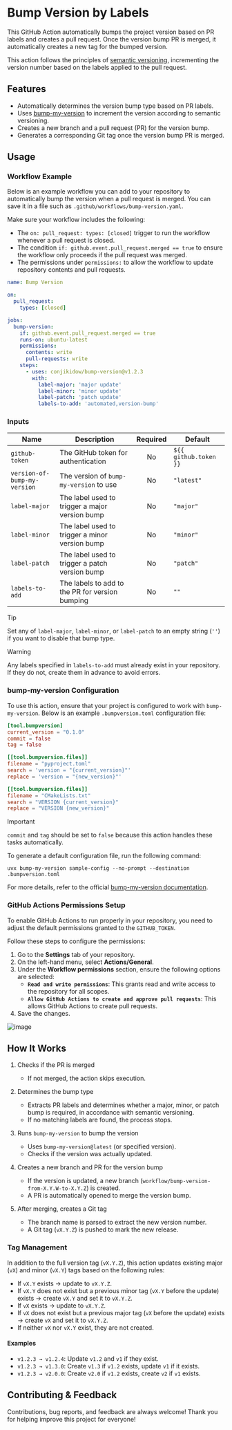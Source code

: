 # Bump Version by Labels

This GitHub Action automatically bumps the project version based on PR labels and creates a pull request.
Once the version bump PR is merged, it automatically creates a new tag for the bumped version.

This action follows the principles of [semantic versioning](https://semver.org), incrementing the version number based on the labels applied to the pull request.

## Features

- Automatically determines the version bump type based on PR labels.
- Uses [bump-my-version](https://github.com/callowayproject/bump-my-version) to increment the version according to semantic versioning.
- Creates a new branch and a pull request (PR) for the version bump.
- Generates a corresponding Git tag once the version bump PR is merged.

## Usage

### Workflow Example

Below is an example workflow you can add to your repository to automatically bump the version when a pull request is merged.
You can save it in a file such as `.github/workflows/bump-version.yaml`.

Make sure your workflow includes the following:

- The `on: pull_request: types: [closed]` trigger to run the workflow whenever a pull request is closed.
- The condition `if: github.event.pull_request.merged == true` to ensure the workflow only proceeds if the pull request was merged.
- The permissions under `permissions:` to allow the workflow to update repository contents and pull requests.

```yaml
name: Bump Version

on:
  pull_request:
    types: [closed]

jobs:
  bump-version:
    if: github.event.pull_request.merged == true
    runs-on: ubuntu-latest
    permissions:
      contents: write
      pull-requests: write
    steps:
      - uses: conjikidow/bump-version@v1.2.3
        with:
          label-major: 'major update'
          label-minor: 'minor update'
          label-patch: 'patch update'
          labels-to-add: 'automated,version-bump'
```

### Inputs

| Name                         | Description                                     | Required | Default               |
|------------------------------|-------------------------------------------------|:--------:|-----------------------|
| `github-token`               | The GitHub token for authentication             | No       | `${{ github.token }}` |
| `version-of-bump-my-version` | The version of `bump-my-version` to use         | No       | `"latest"`            |
| `label-major`                | The label used to trigger a major version bump  | No       | `"major"`     |
| `label-minor`                | The label used to trigger a minor version bump  | No       | `"minor"`     |
| `label-patch`                | The label used to trigger a patch version bump  | No       | `"patch"`     |
| `labels-to-add`              | The labels to add to the PR for version bumping | No       | `""`                  |

> [!TIP]
> Set any of `label-major`, `label-minor`, or `label-patch` to an empty string (`''`) if you want to disable that bump type.

> [!WARNING]
> Any labels specified in `labels-to-add` must already exist in your repository. If they do not, create them in advance to avoid errors.

### bump-my-version Configuration

To use this action, ensure that your project is configured to work with `bump-my-version`.
Below is an example `.bumpversion.toml` configuration file:

```toml
[tool.bumpversion]
current_version = "0.1.0"
commit = false
tag = false

[[tool.bumpversion.files]]
filename = "pyproject.toml"
search = 'version = "{current_version}"'
replace = 'version = "{new_version}"'

[[tool.bumpversion.files]]
filename = "CMakeLists.txt"
search = "VERSION {current_version}"
replace = "VERSION {new_version}"
```

> [!IMPORTANT]
> `commit` and `tag` should be set to `false` because this action handles these tasks automatically.

To generate a default configuration file, run the following command:

```console
uvx bump-my-version sample-config --no-prompt --destination .bumpversion.toml
```

For more details, refer to the official [bump-my-version documentation](https://callowayproject.github.io/bump-my-version/reference/configuration).

### GitHub Actions Permissions Setup

To enable GitHub Actions to run properly in your repository, you need to adjust the default permissions granted to the `GITHUB_TOKEN`.

Follow these steps to configure the permissions:

1. Go to the **Settings** tab of your repository.
2. On the left-hand menu, select **Actions/General**.
3. Under the **Workflow permissions** section, ensure the following options are selected:
   - **`Read and write permissions`**: This grants read and write access to the repository for all scopes.
   - **`Allow GitHub Actions to create and approve pull requests`**: This allows GitHub Actions to create pull requests.
4. Save the changes.

![image](https://github.com/user-attachments/assets/da55e896-e087-486e-aadc-7fc1283dc652)

## How It Works

1. Checks if the PR is merged
   - If not merged, the action skips execution.

2. Determines the bump type
   - Extracts PR labels and determines whether a major, minor, or patch bump is required, in accordance with semantic versioning.
   - If no matching labels are found, the process stops.

3. Runs `bump-my-version` to bump the version
   - Uses `bump-my-version@latest` (or specified version).
   - Checks if the version was actually updated.

4. Creates a new branch and PR for the version bump
   - If the version is updated, a new branch (`workflow/bump-version-from-X.Y.W-to-X.Y.Z`) is created.
   - A PR is automatically opened to merge the version bump.

5. After merging, creates a Git tag
   - The branch name is parsed to extract the new version number.
   - A Git tag (`vX.Y.Z`) is pushed to mark the new release.

### Tag Management

In addition to the full version tag (`vX.Y.Z`), this action updates existing major (`vX`) and minor (`vX.Y`) tags based on the following rules:

- If `vX.Y` exists → update to `vX.Y.Z`.
- If `vX.Y` does not exist but a previous minor tag (`vX.Y` before the update) exists → create `vX.Y` and set it to `vX.Y.Z`.
- If `vX` exists → update to `vX.Y.Z`.
- If `vX` does not exist but a previous major tag (`vX` before the update) exists → create `vX` and set it to `vX.Y.Z`.
- If neither `vX` nor `vX.Y` exist, they are not created.

#### Examples

- `v1.2.3 → v1.2.4`: Update `v1.2` and `v1` if they exist.
- `v1.2.3 → v1.3.0`: Create `v1.3` if `v1.2` exists, update `v1` if it exists.
- `v1.2.3 → v2.0.0`: Create `v2.0` if `v1.2` exists, create `v2` if `v1` exists.

## Contributing & Feedback

Contributions, bug reports, and feedback are always welcome!
Thank you for helping improve this project for everyone!
